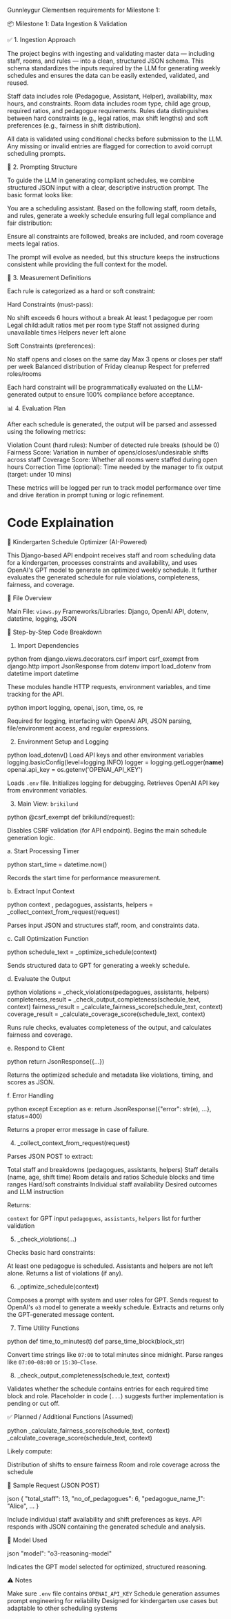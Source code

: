  Gunnleygur Clementsen requirements for Milestone 1:

 📦 Milestone 1: Data Ingestion & Validation

 ✅ 1. Ingestion Approach

The project begins with ingesting and validating master data — including staff, rooms, and rules — into a clean, structured JSON schema. This schema standardizes the inputs required by the LLM for generating weekly schedules and ensures the data can be easily extended, validated, and reused.

 Staff data includes role (Pedagogue, Assistant, Helper), availability, max hours, and constraints.
 Room data includes room type, child age group, required ratios, and pedagogue requirements.
 Rules data distinguishes between hard constraints (e.g., legal ratios, max shift lengths) and soft preferences (e.g., fairness in shift distribution).

All data is validated using conditional checks before submission to the LLM. Any missing or invalid entries are flagged for correction to avoid corrupt scheduling prompts.


 🧠 2. Prompting Structure

To guide the LLM in generating compliant schedules, we combine structured JSON input with a clear, descriptive instruction prompt. The basic format looks like:


You are a scheduling assistant. Based on the following staff, room details, and rules, generate a weekly schedule ensuring full legal compliance and fair distribution:

<data in JSON format>

Ensure all constraints are followed, breaks are included, and room coverage meets legal ratios.


The prompt will evolve as needed, but this structure keeps the instructions consistent while providing the full context for the model.


 📏 3. Measurement Definitions

Each rule is categorized as a hard or soft constraint:

 Hard Constraints (must-pass):

   No shift exceeds 6 hours without a break
   At least 1 pedagogue per room
   Legal child\:adult ratios met per room type
   Staff not assigned during unavailable times
   Helpers never left alone

 Soft Constraints (preferences):

   No staff opens and closes on the same day
   Max 3 opens or closes per staff per week
   Balanced distribution of Friday cleanup
   Respect for preferred roles/rooms

Each hard constraint will be programmatically evaluated on the LLM-generated output to ensure 100% compliance before acceptance.


 📊 4. Evaluation Plan

After each schedule is generated, the output will be parsed and assessed using the following metrics:

 Violation Count (hard rules): Number of detected rule breaks (should be 0)
 Fairness Score: Variation in number of opens/closes/undesirable shifts across staff
 Coverage Score: Whether all rooms were staffed during open hours
 Correction Time (optional): Time needed by the manager to fix output (target: under 10 mins)

These metrics will be logged per run to track model performance over time and drive iteration in prompt tuning or logic refinement.


<H1> Code Explaination </H1>


 🧠 Kindergarten Schedule Optimizer (AI-Powered)

This Django-based API endpoint receives staff and room scheduling data for a kindergarten, processes constraints and availability, and uses OpenAI's GPT model to generate an optimized weekly schedule. It further evaluates the generated schedule for rule violations, completeness, fairness, and coverage.



 📂 File Overview

Main File: `views.py`
Frameworks/Libraries: Django, OpenAI API, dotenv, datetime, logging, JSON



 🔧 Step-by-Step Code Breakdown

 1. Import Dependencies

python
from django.views.decorators.csrf import csrf_exempt
from django.http import JsonResponse
from dotenv import load_dotenv
from datetime import datetime


 These modules handle HTTP requests, environment variables, and time tracking for the API.

python
import logging, openai, json, time, os, re


 Required for logging, interfacing with OpenAI API, JSON parsing, file/environment access, and regular expressions.



 2. Environment Setup and Logging

python
load_dotenv()   Load API keys and other environment variables
logging.basicConfig(level=logging.INFO)
logger = logging.getLogger(__name__)
openai.api_key = os.getenv('OPENAI_API_KEY')


 Loads `.env` file.
 Initializes logging for debugging.
 Retrieves OpenAI API key from environment variables.



 3. Main View: `brikilund`

python
@csrf_exempt
def brikilund(request):


 Disables CSRF validation (for API endpoint).
 Begins the main schedule generation logic.

 a. Start Processing Timer

python
start_time = datetime.now()


 Records the start time for performance measurement.

 b. Extract Input Context

python
context , pedagogues, assistants, helpers  = _collect_context_from_request(request)


 Parses input JSON and structures staff, room, and constraints data.

 c. Call Optimization Function

python
schedule_text = _optimize_schedule(context)


 Sends structured data to GPT for generating a weekly schedule.

 d. Evaluate the Output

python
violations = _check_violations(pedagogues, assistants, helpers)
completeness_result = _check_output_completeness(schedule_text, context)
fairness_result = _calculate_fairness_score(schedule_text, context)
coverage_result = _calculate_coverage_score(schedule_text, context)


 Runs rule checks, evaluates completeness of the output, and calculates fairness and coverage.

 e. Respond to Client

python
return JsonResponse({...})


 Returns the optimized schedule and metadata like violations, timing, and scores as JSON.

 f. Error Handling

python
except Exception as e:
    return JsonResponse({"error": str(e), ...}, status=400)


 Returns a proper error message in case of failure.



 4. \_collect\_context\_from\_request(request)

 Parses JSON POST  to extract:

   Total staff and breakdowns (pedagogues, assistants, helpers)
   Staff details (name, age, shift time)
   Room details and ratios
   Schedule blocks and time ranges
   Hard/soft constraints
   Individual staff availability
   Desired outcomes and LLM instruction

 Returns:

   `context` for GPT input
   `pedagogues`, `assistants`, `helpers` list for further validation



 5. \_check\_violations(...)

 Checks basic hard constraints:

   At least one pedagogue is scheduled.
   Assistants and helpers are not left alone.
 Returns a list of violations (if any).



 6. \_optimize\_schedule(context)

 Composes a prompt with system and user roles for GPT.
 Sends request to OpenAI's `o3` model to generate a weekly schedule.
 Extracts and returns only the GPT-generated message content.



 7. Time Utility Functions

python
def time_to_minutes(t)
def parse_time_block(block_str)


 Convert time strings like `07:00` to total minutes since midnight.
 Parse ranges like `07:00–08:00` or `15:30–Close`.



 8. \_check\_output\_completeness(schedule\_text, context)

 Validates whether the schedule contains entries for each required time block and role.
 Placeholder in code (`...`) suggests further implementation is pending or cut off.



 ✅ Planned / Additional Functions (Assumed)

python
_calculate_fairness_score(schedule_text, context)
_calculate_coverage_score(schedule_text, context)


 Likely compute:

   Distribution of shifts to ensure fairness
   Room and role coverage across the schedule



 🧪 Sample Request (JSON POST)

json
{
  "total_staff": 13,
  "no_of_pedagogues": 6,
  "pedagogue_name_1": "Alice",
  ...
}


 Include individual staff availability and shift preferences as keys.
 API responds with JSON containing the generated schedule and analysis.



 🧠 Model Used

json
"model": "o3-reasoning-model"


 Indicates the GPT model selected for optimized, structured reasoning.



 ⚠️ Notes

 Make sure `.env` file contains `OPENAI_API_KEY`
 Schedule generation assumes prompt engineering for reliability
 Designed for kindergarten use cases but adaptable to other scheduling systems



